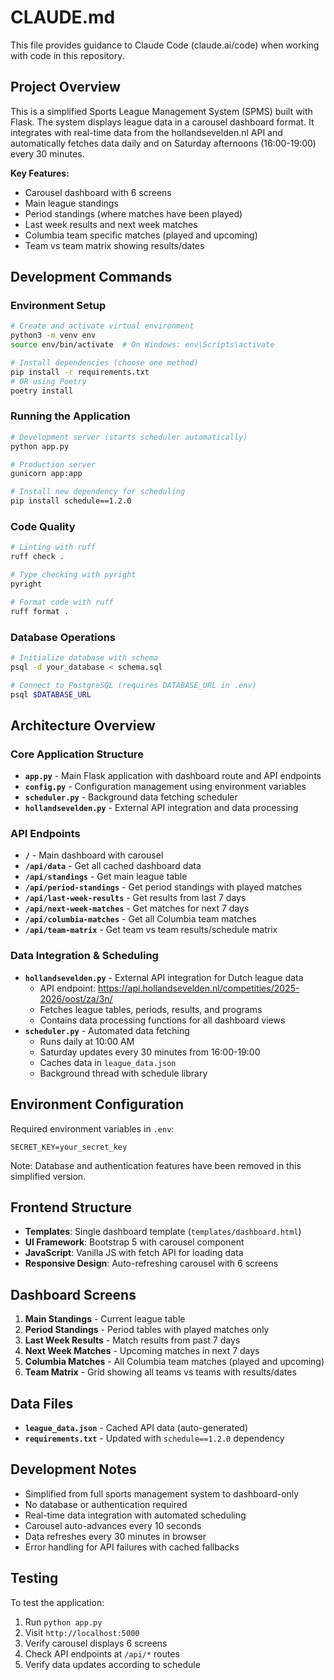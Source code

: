 # CLAUDE.md

This file provides guidance to Claude Code (claude.ai/code) when working with code in this repository.

## Project Overview
This is a simplified Sports League Management System (SPMS) built with Flask. The system displays league data in a carousel dashboard format. It integrates with real-time data from the hollandsevelden.nl API and automatically fetches data daily and on Saturday afternoons (16:00-19:00) every 30 minutes.

**Key Features:**
- Carousel dashboard with 6 screens
- Main league standings
- Period standings (where matches have been played)
- Last week results and next week matches
- Columbia team specific matches (played and upcoming)
- Team vs team matrix showing results/dates

## Development Commands

### Environment Setup
```bash
# Create and activate virtual environment
python3 -m venv env
source env/bin/activate  # On Windows: env\Scripts\activate

# Install dependencies (choose one method)
pip install -r requirements.txt
# OR using Poetry
poetry install
```

### Running the Application
```bash
# Development server (starts scheduler automatically)
python app.py

# Production server
gunicorn app:app

# Install new dependency for scheduling
pip install schedule==1.2.0
```

### Code Quality
```bash
# Linting with ruff
ruff check .

# Type checking with pyright
pyright

# Format code with ruff
ruff format .
```

### Database Operations
```bash
# Initialize database with schema
psql -d your_database < schema.sql

# Connect to PostgreSQL (requires DATABASE_URL in .env)
psql $DATABASE_URL
```

## Architecture Overview

### Core Application Structure
- **`app.py`** - Main Flask application with dashboard route and API endpoints
- **`config.py`** - Configuration management using environment variables
- **`scheduler.py`** - Background data fetching scheduler
- **`hollandsevelden.py`** - External API integration and data processing

### API Endpoints
- **`/`** - Main dashboard with carousel
- **`/api/data`** - Get all cached dashboard data
- **`/api/standings`** - Get main league table
- **`/api/period-standings`** - Get period standings with played matches
- **`/api/last-week-results`** - Get results from last 7 days
- **`/api/next-week-matches`** - Get matches for next 7 days
- **`/api/columbia-matches`** - Get all Columbia team matches
- **`/api/team-matrix`** - Get team vs team results/schedule matrix

### Data Integration & Scheduling
- **`hollandsevelden.py`** - External API integration for Dutch league data
  - API endpoint: https://api.hollandsevelden.nl/competities/2025-2026/oost/za/3n/
  - Fetches league tables, periods, results, and programs
  - Contains data processing functions for all dashboard views
- **`scheduler.py`** - Automated data fetching
  - Runs daily at 10:00 AM
  - Saturday updates every 30 minutes from 16:00-19:00
  - Caches data in `league_data.json`
  - Background thread with schedule library

## Environment Configuration
Required environment variables in `.env`:
```
SECRET_KEY=your_secret_key
```

Note: Database and authentication features have been removed in this simplified version.

## Frontend Structure
- **Templates**: Single dashboard template (`templates/dashboard.html`)
- **UI Framework**: Bootstrap 5 with carousel component
- **JavaScript**: Vanilla JS with fetch API for loading data
- **Responsive Design**: Auto-refreshing carousel with 6 screens

## Dashboard Screens
1. **Main Standings** - Current league table
2. **Period Standings** - Period tables with played matches only
3. **Last Week Results** - Match results from past 7 days
4. **Next Week Matches** - Upcoming matches in next 7 days
5. **Columbia Matches** - All Columbia team matches (played and upcoming)
6. **Team Matrix** - Grid showing all teams vs teams with results/dates

## Data Files
- **`league_data.json`** - Cached API data (auto-generated)
- **`requirements.txt`** - Updated with `schedule==1.2.0` dependency

## Development Notes
- Simplified from full sports management system to dashboard-only
- No database or authentication required
- Real-time data integration with automated scheduling
- Carousel auto-advances every 10 seconds
- Data refreshes every 30 minutes in browser
- Error handling for API failures with cached fallbacks

## Testing
To test the application:
1. Run `python app.py`
2. Visit `http://localhost:5000`
3. Verify carousel displays 6 screens
4. Check API endpoints at `/api/*` routes
5. Verify data updates according to schedule
